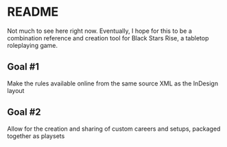# README
Not much to see here right now. Eventually, I hope for this to be a combination reference and creation tool for Black Stars Rise, a tabletop roleplaying game.

## Goal #1
Make the rules available online from the same source XML as the InDesign layout

## Goal #2
Allow for the creation and sharing of custom careers and setups, packaged together as playsets